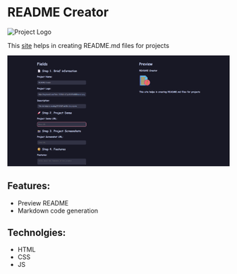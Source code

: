 # README Creator

![Project Logo](https://img.icons8.com/?size=100&id=xC1ycWzVVxkM&format=png&color=000000)

This [site](https://timurkaaaaaaa.github.io/readme-creator/) helps in creating README.md files for projects

![Project Screenshot URL](https://github.com/Timurkaaaaaaa/readme-creator/blob/master/docs/images/Screenshot.png?raw=true)

## Features:

- Preview README
- Markdown code generation

## Technolgies:

- HTML
- CSS
- JS
